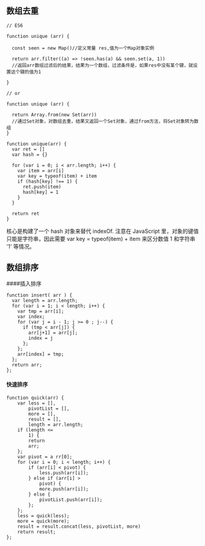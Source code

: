 ## 数组去重
```
// ES6

function unique (arr) {

  const seen = new Map()//定义常量 res,值为一个Map对象实例

  return arr.filter((a) => !seen.has(a) && seen.set(a, 1))
  //返回arr数组过滤后的结果，结果为一个数组，过滤条件是，如果res中没有某个键，就设置这个键的值为1

}

// or

function unique (arr) {

  return Array.from(new Set(arr))
  //通过Set对象，对数组去重，结果又返回一个Set对象，通过from方法，将Set对象转为数组
}
```


```
function unique(arr) {
  var ret = []
  var hash = {}

  for (var i = 0; i < arr.length; i++) {
    var item = arr[i]
    var key = typeof(item) + item
    if (hash[key] !== 1) {
      ret.push(item)
      hash[key] = 1
    }
  }

  return ret
}
```

核心是构建了一个 hash 对象来替代 indexOf. 注意在 JavaScript 里，对象的键值只能是字符串，因此需要 var key = typeof(item) + item 来区分数值 1 和字符串 '1' 等情况。





## 数组排序


####插入排序
```
function insert( arr ) {
  var length = arr.length;
  for (var i = 1; i < length; i++) {
    var tmp = arr[i];
    var index;
    for (var j = i - 1; j >= 0 ; j--) {
      if (tmp < arr[j]) {
        arr[j+1] = arr[j];
        index = j
      };
    };
    arr[index] = tmp;
  };
  return arr;
};
```

#### 快速排序

    function quick(arr) {
        var less = [],
            pivotList = [],
            more = [],
            result = [],
            length = arr.length;
        if (length <=
            1) {
            return
            arr;
        };
        var pivot = a rr[0];
        for (var i = 0; i < length; i++) {
            if (arr[i] < pivot) {
                less.push(arr[i]);
            } else if (arr[i] >
                pivot) {
                more.push(arr[i]);
            } else {
                pivotList.push(arr[i]);
            };
        };
        less = quick(less);
        more = quick(more);
        result = result.concat(less, pivotList, more)
        return result;
    };





